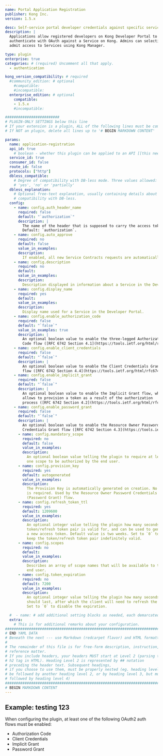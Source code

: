 ```yaml
---
name: Portal Application Registration
publisher: Kong Inc.
version: 1.5.x

desc: Self-service portal developer credentials against specific services.
description: |
  Applications allow registered developers on Kong Developer Portal to
  authenticate with OAuth against a Service on Kong. Admins can selectively
  admit access to Services using Kong Manager.

type: plugin
enterprise: true
categories: # (required) Uncomment all that apply.
  - authentication

kong_version_compatibility: # required
  #community_edition: # optional
    #compatible:
    #incompatible:
  enterprise_edition: # optional
    compatible:
    - 1.5.x
    #incompatible:

#########################
# PLUGIN-ONLY SETTINGS below this line
# If your extension is a plugin, ALL of the following lines must be completed.
# If NOT an plugin, delete all lines up to '# BEGIN MARKDOWN CONTENT'

params:
  name: application-registration
  api_id: true
    # boolean - whether this plugin can be applied to an API [[this needs more]]
  service_id: true
  consumer_id: false
  route_id: false
  protocols: ["http"]
  dbless_compatible:
    # Degree of compatibility with DB-less mode. Three values allowed:
    # 'yes', 'no' or 'partially'
  dbless_explanation:
    # Optional free-text explanation, usually containing details about the degree of
    # compatibility with DB-less.
  config:
    - name: config.auth_header_name
      required: false
      default: "`authorization`"
      description: |
        The name of the header that is supposed to carry the access token.
        Default: `authorization`.
    - name: config.auto_approve
      required: no
      default: false
      value_in_examples:
      description:
        If enabled, all new Service Contracts requests are automatically approved. Otherwise, Dev Portal admins must manually approve requests.  
    - name: config.description
      required: no
      default:
      value_in_examples:
      description:
        Description displayed in information about a Service in the Developer Portal.
    - name: config.display_name
      required: yes
      default:
      value_in_examples:
      description:
        Display name used for a Service in the Developer Portal.
    - name: config.enable_authorization_code
      required: false
      default: "`false`"
      value_in_examples: true
      description: |
        An optional boolean value to enable the three-legged Authorization
        Code flow ([RFC 6742 Section 4.1](https://tools.ietf.org/html/rfc6749#section-4.1)).
    - name: config.enable_client_credentials
      required: false
      default: "`false`"
      description: |
        An optional boolean value to enable the Client Credentials Grant
        flow ([RFC 6742 Section 4.4](https://tools.ietf.org/html/rfc6749#section-4.4)).
    - name: config.enable_implicit_grant
      required: false
      default: "`false`"
      description: |
        An optional boolean value to enable the Implicit Grant flow, which
        allows to provision a token as a result of the authorization
        process ([RFC 6742 Section 4.2](https://tools.ietf.org/html/rfc6749#section-4.2)).
    - name: config.enable_password_grant
      required: false
      default: "`false`"
      description: |
        An optional boolean value to enable the Resource Owner Password
        Credentials Grant flow ([RFC 6742 Section 4.3](https://tools.ietf.org/html/rfc6749#section-4.3)).
      - name: config.mandatory_scope
        required: no
        default: false
        value_in_examples:
        description:
          An optional boolean value telling the plugin to require at least
          one scope to be authorized by the end user.
      - name: config.provision_key
        required: yes
        default: autogenerated
        value_in_examples:
        description:
          The Provision Key is automatically generated on creation. No input
          is required. Used by the Resource Owner Password Credentials Grant
          (Password Grant) flow.
      - name: config.refresh_token_ttl
        required: yes
        default: 1209600
        value_in_examples:
        description:
          An optional integer value telling the plugin how many seconds a
          token/refresh token pair is valid for, and can be used to generate
          a new access token. Default value is two weeks. Set to `0` to
          keep the token/refresh token pair indefinitely valid.
      - name: config.scopes
        required: no
        default:
        value_in_examples:
        description:
          Describes an array of scope names that will be available to the
          end user.
      - name: config.token_expiration
        required: no
        default: 7200
        value_in_examples:
        description:
          An optional integer value telling the plugin how many seconds a token
          should last, after which the client will need to refresh the token.
          Set to `0` to disable the expiration.

  #  - name: # add additional setting blocks as needed, each demarcated by -
  extra:
    # This is for additional remarks about your configuration.
###############################################################################
# END YAML DATA
# Beneath the next --- use Markdown (redcarpet flavor) and HTML formatting only.
#
# The remainder of this file is for free-form description, instruction, and
# reference matter.
# If you include headers, your headers MUST start at Level 2 (parsing to
# h2 tag in HTML). Heading Level 2 is represented by ## notation
# preceding the header text. Subsequent headings,
# if you choose to use them, must be properly nested (eg. heading level 2 may
# be followed by another heading level 2, or by heading level 3, but must NOT be
# followed by heading level 4)
###############################################################################
# BEGIN MARKDOWN CONTENT
---
```


## Example: testing 123

When configuring the plugin, at least one of the following OAuth2
auth flows must be enabled:

- Authorization Code
- Client Credentials
- Implicit Grant
- Password Grant
